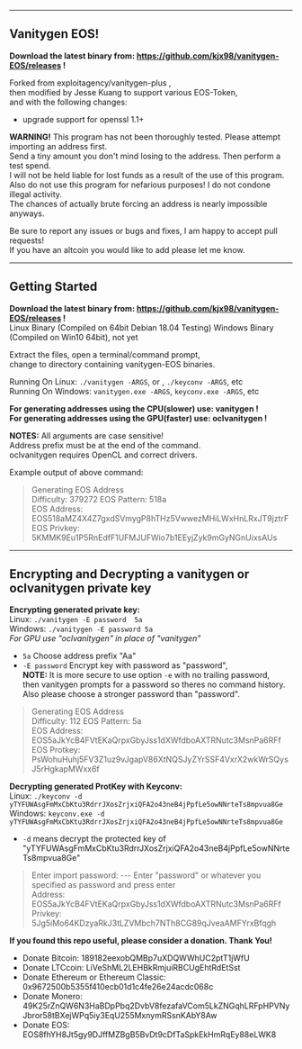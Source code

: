 -----
Vanitygen EOS!  
-----
  
**Download the latest binary from: https://github.com/kjx98/vanitygen-EOS/releases !**  

Forked from exploitagency/vanitygen-plus ,  
then modified by Jesse Kuang
to support various EOS-Token,  
and with the following changes:  
  
 + upgrade support for openssl 1.1+
  
**WARNING!** This program has not been thoroughly tested.  Please attempt importing an address first.  
Send a tiny amount you don't mind losing to the address.  Then perform a test spend.  
I will not be held liable for lost funds as a result of the use of this program.  
Also do not use this program for nefarious purposes!  I do not condone illegal activity.  
The chances of actually brute forcing an address is nearly impossible anyways.  
  
Be sure to report any issues or bugs and fixes, I am happy to accept pull requests!  
If you have an altcoin you would like to add please let me know.  

-----
Getting Started  
-----  
**Download the latest binary from: https://github.com/kjx98/vanitygen-EOS/releases !**  
Linux Binary (Compiled on 64bit Debian 18.04 Testing)
Windows Binary (Compiled on Win10 64bit), not yet
  
Extract the files, 
open a terminal/command prompt,  
change to directory containing vanitygen-EOS binaries.  
  
Running On Linux: `./vanitygen -ARGS`, or , `./keyconv -ARGS`, etc  
Running On Windows: `vanitygen.exe -ARGS`, `keyconv.exe -ARGS`, etc  
  
**For generating addresses using the CPU(slower) use: vanitygen !**  
**For generating addresses using the GPU(faster) use: oclvanitygen !**  
  
**NOTES:**	All arguments are case sensitive!  
	Address prefix must be at the end of the command.  
	oclvanitygen requires OpenCL and correct drivers.  
  
Example output of above command:  
>Generating EOS Address  
>Difficulty: 379272
>EOS Pattern: 518a                                                              
>EOS Address: EOS518aMZ4X4Z7gxdSVmygP8hTHz5VwwezMHiLWxHnLRxJT9jztrF
>EOS Privkey: 5KMMK9Eu1P5RnEdfF1UFMJUFWio7b1EEyjZyk9mGyNGnUixsAUs
  
-----
Encrypting and Decrypting a vanitygen or oclvanitygen private key  
-----  
**Encrypting generated private key:**  
Linux: `./vanitygen -E password  5a`  
Windows: `./vanitygen -E password 5a`  
*For GPU use "oclvanitygen" in place of "vanitygen"*  

 * `5a` Choose address prefix "Aa"  
 * `-E password` Encrypt key with password as "password",  
**NOTE:** It is more secure to use option `-e` with no trailing password,  
then vanitygen prompts for a password so theres no command history.  
Also please choose a stronger password than "password".  
  
>Generating EOS Address  
>Difficulty: 112
>EOS Pattern: 5a                                                                
>EOS Address: EOS5aJkYcB4FVtEKaQrpxGbyJss1dXWfdboAXTRNutc3MsnPa6RFf
>EOS Protkey: PsWohuHuhj5FV3Z1uz9vJgapV86XtNQSJyZYrSSF4VxrX2wkWrSQysJ5rHgkapMWxx6f
  
**Decrypting generated ProtKey with Keyconv:**  
Linux: `./keyconv -d yTYFUWAsgFmMxCbKtu3RdrrJXosZrjxiQFA2o43neB4jPpfLe5owNNrteTs8mpvua8Ge`  
Windows: `keyconv.exe -d yTYFUWAsgFmMxCbKtu3RdrrJXosZrjxiQFA2o43neB4jPpfLe5owNNrteTs8mpvua8Ge`  
  
 * `-d` means decrypt the protected key of "yTYFUWAsgFmMxCbKtu3RdrrJXosZrjxiQFA2o43neB4jPpfLe5owNNrteTs8mpvua8Ge"  

>Enter import password:  --- Enter "password" or whatever you specified as password and press enter  
>Address: EOS5aJkYcB4FVtEKaQrpxGbyJss1dXWfdboAXTRNutc3MsnPa6RFf
>Privkey: 5Jg5iMo64KDzyaRkJ3tLZVMbch7NTh8CG89qJveaAMFYrxBfqgh
  
**If you found this repo useful, please consider a donation.  Thank You!**  
  
 * Donate Bitcoin: 189182eexobQMBp7uXDQWWhUC2ptT1jWfU
 * Donate LTCcoin: LiVeShML2LEHBkRmjuiRBCUgEhtRdEtSst
 * Donate Ethereum or Ethereum Classic: 0x9672500b5355f410ecb01d1c4fe26e24acdc068c
 * Donate Monero: 49K25rZnQW6N3HaBDpPbq2DvbV8fezafaVCom5LkZNGqhLRFpHPVNyJbror58tBXejWPq5iy3EqU255MxnymRSsnKAbY8Aw
 * Donate EOS: EOS8fhYH8Jt5gy9DJffMZBgB5BvDt9cDfTaSpkEkHmRqEy88eLWK8
